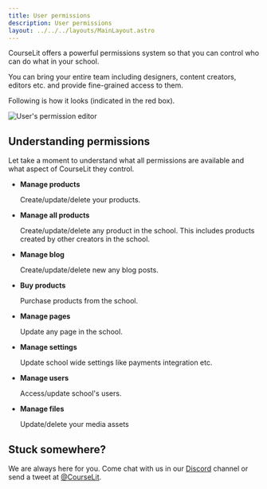 ```yaml
---
title: User permissions
description: User permissions
layout: ../../../layouts/MainLayout.astro
---
```


CourseLit offers a powerful permissions system so that you can control who can do what in your school.

You can bring your entire team including designers, content creators, editors etc. and provide fine-grained access to them.

Following is how it looks (indicated in the red box).

![User's permission editor](/assets/users/user-permissions-editor.png)

## Understanding permissions

Let take a moment to understand what all permissions are available and what aspect of CourseLit they control.

-   **Manage products**

    Create/update/delete your products.

-   **Manage all products**

    Create/update/delete any product in the school. This includes products created by other creators in the school.

-   **Manage blog**

    Create/update/delete new any blog posts.

-   **Buy products**

    Purchase products from the school.

-   **Manage pages**

    Update any page in the school.

-   **Manage settings**

    Update school wide settings like payments integration etc.

-   **Manage users**

    Access/update school's users.

-   **Manage files**

    Update/delete your media assets

## Stuck somewhere?

We are always here for you. Come chat with us in our <a href="https://discord.com/invite/GR4bQsN" target="_blank">Discord</a> channel or send a tweet at <a href="https://twitter.com/courselit" target="_blank">@CourseLit</a>.
